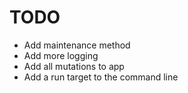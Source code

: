 # TODO

* Add maintenance method
* Add more logging
* Add all mutations to app
* Add a run target to the command line